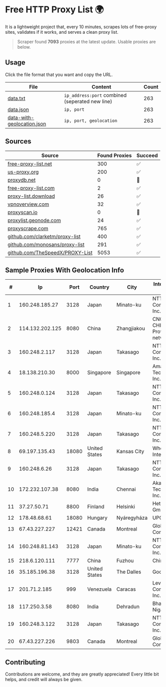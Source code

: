 
# Free HTTP Proxy List 🌍

It is a lightweight project that, every 10 minutes, scrapes lots of free-proxy sites, validates if it works, and serves a clean proxy list.


> Scraper found **7093** proxies at the latest update. Usable proxies are below.

## Usage

Click the file format that you want and copy the URL.


|File|Content|Count|
|----|-------|-----|
|[data.txt](https://raw.githubusercontent.com/themiralay/Proxy-List-World/master/data.txt)|`ip_address:port` combined (seperated new line)|263|
|[data.json](https://raw.githubusercontent.com/themiralay/Proxy-List-World/master/data.json)|`ip, port`|263|
|[data-with-geolocation.json](https://raw.githubusercontent.com/themiralay/Proxy-List-World/master/data-with-geolocation.json)|`ip, port, geolocation`|263|

## Sources

|Source|Found Proxies|Succeed|
|------|-------------|-------|
|[free-proxy-list.net](https://free-proxy-list.net)|300|✅|
|[us-proxy.org](https://www.us-proxy.org)|200|✅|
|[proxydb.net](http://proxydb.net)|0|🚫|
|[free-proxy-list.com](https://free-proxy-list.com/?page=&port=&type%5B%5D=http&type%5B%5D=https&up_time=0&search=Search)|2|✅|
|[proxy-list.download](https://www.proxy-list.download/HTTP)|26|✅|
|[vpnoverview.com](https://vpnoverview.com/privacy/anonymous-browsing/free-proxy-servers)|32|✅|
|[proxyscan.io](https://www.proxyscan.io)|0|🚫|
|[proxylist.geonode.com](https://proxylist.geonode.com/api/proxy-list?limit=300&page=1&sort_by=lastChecked&sort_type=desc&protocols=http,https)|24|✅|
|[proxyscrape.com](https://api.proxyscrape.com/v2/?request=displayproxies&protocol=http&timeout=10000&country=all&ssl=all&anonymity=all)|765|✅|
|[github.com/clarketm/proxy-list](https://raw.githubusercontent.com/clarketm/proxy-list/master/proxy-list-raw.txt)|400|✅|
|[github.com/monosans/proxy-list](https://raw.githubusercontent.com/monosans/proxy-list/main/proxies/http.txt)|291|✅|
|[github.com/TheSpeedX/PROXY-List](https://raw.githubusercontent.com/TheSpeedX/PROXY-List/master/http.txt)|5053|✅|


## Sample Proxies With Geolocation Info

|#|Ip|Port|Country|City|Internet Service Provider|
|-|--|----|-------|----|-------------------------|
|1|160.248.185.27|3128|Japan|Minato-ku|NTT PC Communications, Inc.|
|2|114.132.202.125|8080|China|Zhangjiakou|CNC Group CHINA169 Hebei Province network|
|3|160.248.2.117|3128|Japan|Takasago|NTT PC Communications, Inc.|
|4|18.138.210.30|8000|Singapore|Singapore|Amazon Technologies Inc.|
|5|160.248.0.124|3128|Japan|Takasago|NTT PC Communications, Inc.|
|6|160.248.185.4|3128|Japan|Minato-ku|NTT PC Communications, Inc.|
|7|160.248.5.220|3128|Japan|Takasago|NTT PC Communications, Inc.|
|8|69.197.135.43|18080|United States|Kansas City|WholeSale Internet|
|9|160.248.6.26|3128|Japan|Takasago|NTT PC Communications, Inc.|
|10|172.232.107.38|8080|India|Chennai|Akamai Technologies, Inc.|
|11|37.27.50.71|8800|Finland|Helsinki|Hetzner Online GmbH|
|12|178.48.68.61|18080|Hungary|Nyáregyháza|UPC|
|13|67.43.227.227|12421|Canada|Montreal|GloboTech Communications|
|14|160.248.81.143|3128|Japan|Minato-ku|NTT PC Communications, Inc.|
|15|218.6.120.111|7777|China|Fuzhou|China Telecom|
|16|35.185.196.38|3128|United States|The Dalles|Google LLC|
|17|201.71.2.185|999|Venezuela|Caracas|Level 3 Communications, Inc.|
|18|117.250.3.58|8080|India|Dehradun|Bharat Sanchar Nigam Ltd|
|19|160.248.3.122|3128|Japan|Takasago|NTT PC Communications, Inc.|
|20|67.43.227.226|9803|Canada|Montreal|GloboTech Communications|



## Contributing

Contributions are welcome, and they are greatly appreciated! Every
little bit helps, and credit will always be given.

